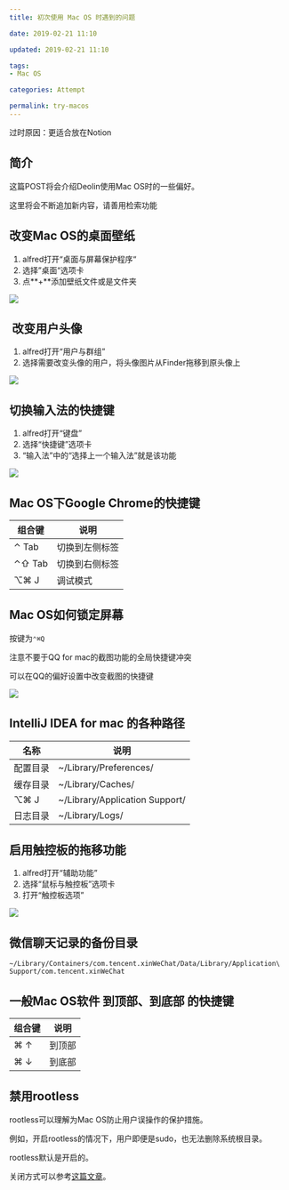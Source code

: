 ```yaml
---
title: 初次使用 Mac OS 时遇到的问题

date: 2019-02-21 11:10

updated: 2019-02-21 11:10

tags:
- Mac OS

categories: Attempt

permalink: try-macos
---
```


过时原因：更适合放在Notion

## 简介

这篇POST将会介绍Deolin使用Mac OS时的一些偏好。

这里将会不断追加新内容，请善用检索功能



## 改变Mac OS的桌面壁纸

1. alfred打开“桌面与屏幕保护程序“
2. 选择”桌面“选项卡
3. 点**+**添加壁纸文件或是文件夹

![](/images/try-macos-01.png)



##  改变用户头像

1. alfred打开“用户与群组”
2. 选择需要改变头像的用户，将头像图片从Finder拖移到原头像上

![](/images/try-macos-02.png)



## 切换输入法的快捷键

1. alfred打开“键盘”
2. 选择“快捷键”选项卡
3. “输入法”中的“选择上一个输入法”就是该功能

![](/images/try-macos-03.png)



## Mac OS下Google Chrome的快捷键

| 组合键   | 说明           |
| -------- | -------------- |
| ⌃ Tab    | 切换到左侧标签 |
| ⌃⇧   Tab | 切换到右侧标签 |
| ⌥⌘ J     | 调试模式       |



## Mac OS如何锁定屏幕

按键为`⌃⌘Q`

注意不要于QQ for mac的截图功能的全局快捷键冲突

可以在QQ的偏好设置中改变截图的快捷键

![](/images/try-macos-04.png)



## IntelliJ IDEA for mac 的各种路径

| 名称     | 说明                                             |
| -------- | ------------------------------------------------ |
| 配置目录 | ~/Library/Preferences/<PRODUCT><VERSION>         |
| 缓存目录 | ~/Library/Caches/<PRODUCT><VERSION>              |
| ⌥⌘ J     | ~/Library/Application Support/<PRODUCT><VERSION> |
| 日志目录 | ~/Library/Logs/<PRODUCT><VERSION>                |



## 启用触控板的拖移功能

1. alfred打开“辅助功能”
2. 选择“鼠标与触控板”选项卡
3. 打开“触控板选项”

![](/images/try-macos-05.png)



## 微信聊天记录的备份目录

~~~shell
~/Library/Containers/com.tencent.xinWeChat/Data/Library/Application\ Support/com.tencent.xinWeChat
~~~



## 一般Mac OS软件 到顶部、到底部 的快捷键

| 组合键 | 说明   |
| ------ | ------ |
| ⌘ ↑    | 到顶部 |
| ⌘ ↓    | 到底部 |



## 禁用rootless

rootless可以理解为Mac OS防止用户误操作的保护措施。

例如，开启rootless的情况下，用户即便是sudo，也无法删除系统根目录。

rootless默认是开启的。

关闭方式可以参考[这篇文章](https://blog.csdn.net/jcl314159/article/details/82710452)。